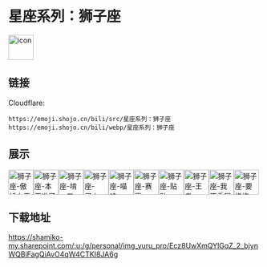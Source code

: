 # 星座系列：狮子座
<img src="https://emoji.shojo.cn/bili/src/星座系列：狮子座/icon.png" width="50" height="50" alt="icon">

## 链接
Cloudflare:
```
https://emoji.shojo.cn/bili/src/星座系列：狮子座
https://emoji.shojo.cn/bili/webp/星座系列：狮子座
```
## 展示
<img src="https://emoji.shojo.cn/bili/src/星座系列：狮子座/狮子座-傲娇女王.png" width="50" height="50" alt="狮子座-傲娇女王"><img src="https://emoji.shojo.cn/bili/src/星座系列：狮子座/狮子座-本王准了.png" width="50" height="50" alt="狮子座-本王准了"><img src="https://emoji.shojo.cn/bili/src/星座系列：狮子座/狮子座-啃一口.png" width="50" height="50" alt="狮子座-啃一口"><img src="https://emoji.shojo.cn/bili/src/星座系列：狮子座/狮子座-买！.png" width="50" height="50" alt="狮子座-买！"><img src="https://emoji.shojo.cn/bili/src/星座系列：狮子座/狮子座-喵呜.png" width="50" height="50" alt="狮子座-喵呜"><img src="https://emoji.shojo.cn/bili/src/星座系列：狮子座/狮子座-赛高.png" width="50" height="50" alt="狮子座-赛高"><img src="https://emoji.shojo.cn/bili/src/星座系列：狮子座/狮子座-贴贴.png" width="50" height="50" alt="狮子座-贴贴"><img src="https://emoji.shojo.cn/bili/src/星座系列：狮子座/狮子座-王者.png" width="50" height="50" alt="狮子座-王者"><img src="https://emoji.shojo.cn/bili/src/星座系列：狮子座/狮子座-我不委屈.png" width="50" height="50" alt="狮子座-我不委屈"><img src="https://emoji.shojo.cn/bili/src/星座系列：狮子座/狮子座-要抱抱.png" width="50" height="50" alt="狮子座-要抱抱">

## 下载地址

https://shamiko-my.sharepoint.com/:u:/g/personal/img_yuru_pro/Ecz8UwXmQYlGqZ_2_bjynWQBiFagQiAvO4qW4CTKI8JA6g
